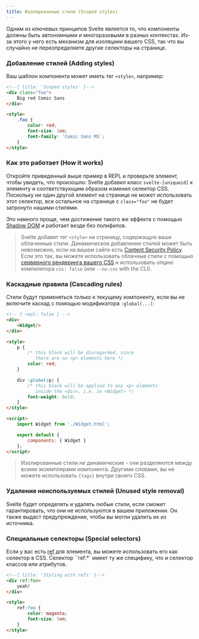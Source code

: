 ```yaml
---
title: Изолированные стили (Scoped styles)
---
```


Одним из ключевых принципов Svelte является то, что компоненты должны быть автономными и многоразовыми в разных контекстах. Из-за этого у него есть механизм для *изоляциии* вашего CSS, так что вы случайно не переопределяете другие селекторы на странице.
<!-- One of Svelte's key tenets is that components should be self-contained and reusable in different contexts. Because of that, it has a mechanism for *scoping* your CSS, so that you don't accidentally clobber other selectors on the page. -->

### Добавление стилей (Adding styles)

Ваш шаблон компонента может иметь тег `<style>`, например:
<!-- Your component template can have a `<style>` tag, like so: -->

```html
<!--{ title: 'Scoped styles' }-->
<div class="foo">
	Big red Comic Sans
</div>

<style>
	.foo {
		color: red;
		font-size: 2em;
		font-family: 'Comic Sans MS';
	}
</style>
```


### Как это работает (How it works)

Откройте приведенный выше пример в REPL и проверьте элемент, чтобы увидеть, что произошло: Svelte добавил класс `svelte-[uniqueid]` к элементу и соответствующим образом изменил селектор CSS. Поскольку ни один другой элемент на странице не может использовать этот селектор, все остальное на странице с `class="foo"` не будет затронуто нашими стилями.
<!-- Open the example above in the REPL and inspect the element to see what has happened – Svelte has added a `svelte-[uniqueid]` class to the element, and transformed the CSS selector accordingly. Since no other element on the page can share that selector, anything else on the page with `class="foo"` will be unaffected by our styles. -->

Это намного проще, чем достижение такого же эффекта с помощью [Shadow DOM](http://caniuse.com/#search=shadow%20dom) и работает везде без полифилов.
<!-- This is vastly simpler than achieving the same effect via [Shadow DOM](http://caniuse.com/#search=shadow%20dom) and works everywhere without polyfills. -->

> Svelte добавит тег `<style>` на страницу, содержащую ваши облаченные стили. Динамическое добавление стилей может быть невозможно, если на вашем сайте есть [Content Security Policy](https://developer.mozilla.org/en-US/docs/Web/HTTP/CSP). Если это так, вы можете использовать облачные стили с помощью [серверного рендеринга вашего CSS](guide#rendering-css) и использовать опцию компилятора `css: false` (или `--no-css` with the CLI).
<!-- Svelte will add a `<style>` tag to the page containing your scoped styles. Dynamically adding styles may be impossible if your site has a [Content Security Policy](https://developer.mozilla.org/en-US/docs/Web/HTTP/CSP). If that`s the case, you can use scoped styles by [server-rendering your CSS](guide#rendering-css) and using the `css: false` compiler option (or `--no-css` with the CLI). -->


### Каскадные правила (Cascading rules)

Стили будут применяться *только* к текущему компоненту, если вы не включите каскад с помощью модификатора `:global(...)`:
<!-- Styles will *only* apply to the current component, unless you opt in to cascading with the `:global(...)` modifier: -->

<!-- TODO `cascade: false` in the REPL -->

```html
<!-- { repl: false } -->
<div>
	<Widget/>
</div>

<style>
	p {
		/* this block will be disregarded, since
		   there are no <p> elements here */
		color: red;
	}

	div :global(p) {
		/* this block will be applied to any <p> elements
		   inside the <div>, i.e. in <Widget> */
		font-weight: bold;
	}
</style>

<script>
	import Widget from './Widget.html';

	export default {
		components: { Widget }
	};
</script>
```

> Изолированные стили *не* динамические - они разделяются между всеми экземплярами компонента. Другими словами, вы не можете использовать `{tags}` внутри своего CSS.
<!-- Scoped styles are *not* dynamic – they are shared between all instances of a component. In other words you can't use `{tags}` inside your CSS. -->


### Удаление неиспользуемых стилей (Unused style removal)

Svelte будет определять и удалять любые стили, если сможет гарантировать, что они не используются в вашем приложении. Он также выдаст предупреждение, чтобы вы могли удалить их из источника.
<!-- Svelte will identify and remove any styles that it can guarantee are not being used in your app. It will also emit a warning so that you can remove them from the source. -->


### Специальные селекторы (Special selectors)

Если у вас есть [ref](guide#refs) для элемента, вы можете использовать его как селектор в CSS. Селектор ``ref:*` имеет ту же специфику, что и селектор классов или атрибутов.
<!-- If you have a [ref](guide#refs) on an element, you can use it as a CSS selector. The `ref:*` selector has the same specificity as a class or attribute selector. -->


```html
<!--{ title: 'Styling with refs' }-->
<div ref:foo>
	yeah!
</div>

<style>
	ref:foo {
		color: magenta;
		font-size: 5em;
	}
</style>
```
